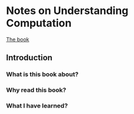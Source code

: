 # Notes on Understanding Computation

[The book](https://computationbook.com/)

## Introduction

### What is this book about?

### Why read this book?

### What I have learned?

